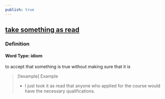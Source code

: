 ```yaml
---
publish: true
---
```

## [take something as read](https://dictionary.cambridge.org/dictionary/english/take-something-as-read)

### Definition
#### Word Type: idiom
to accept that something is true without making sure that it is

>[!example] Example
> - I just took it as read that anyone who applied for the course would have the necessary qualifications.

